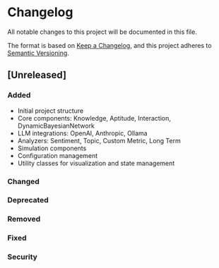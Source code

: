 # Changelog

All notable changes to this project will be documented in this file.

The format is based on [Keep a Changelog](https://keepachangelog.com/en/1.0.0/),
and this project adheres to [Semantic Versioning](https://semver.org/spec/v2.0.0.html).

## [Unreleased]

### Added
- Initial project structure
- Core components: Knowledge, Aptitude, Interaction, DynamicBayesianNetwork
- LLM integrations: OpenAI, Anthropic, Ollama
- Analyzers: Sentiment, Topic, Custom Metric, Long Term
- Simulation components
- Configuration management
- Utility classes for visualization and state management

### Changed

### Deprecated

### Removed

### Fixed

### Security